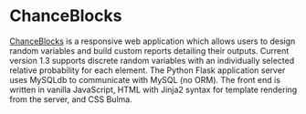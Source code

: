 # ChanceBlocks

[ChanceBlocks](https://www.chanceblocks.com) is a responsive web application which allows users to design random variables and build custom reports detailing their outputs. Current version 1.3 supports discrete random variables with an individually selected relative probability for each element. The Python Flask application server uses MySQLdb to communicate with MySQL (no ORM). The front end is written in vanilla JavaScript, HTML with Jinja2 syntax for template rendering from the server, and CSS Bulma.
